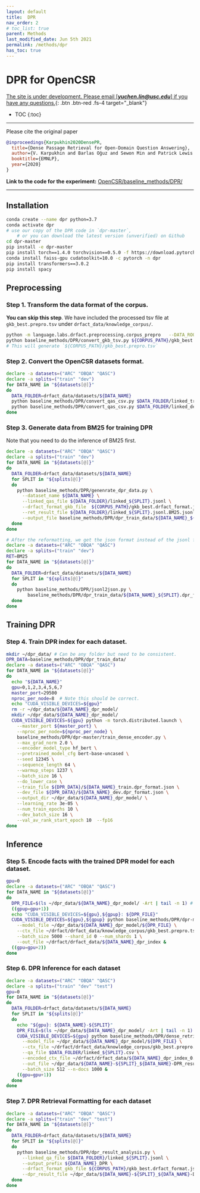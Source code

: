 ```yaml
---
layout: default
title:  DPR
nav_order: 2
# toc_list: true
parent: Methods
last_modified_date: Jun 5th 2021
permalink: /methods/dpr
has_toc: true
---
```


# DPR for OpenCSR
[The site is under development. Please email [***yuchen.lin@usc.edu***] if you have any questions.](){: .btn .btn-red .fs-4 target="_blank"}

- TOC
{:toc}

---

Please cite the original paper
```bibtex
@inproceedings{Karpukhin2020DensePR,
  title={Dense Passage Retrieval for Open-Domain Question Answering},
  author={V. Karpukhin and Barlas Oğuz and Sewon Min and Patrick Lewis and Ledell Yu Wu and Sergey Edunov and Danqi Chen and Wen-tau Yih},
  booktitle={EMNLP},
  year={2020}
}
```

**Link to the code for the experiment:** [OpenCSR/baseline_methods/DPR/](https://github.com/yuchenlin/OpenCSR/tree/main/baseline_methods/DPR)

---

## Installation

```bash
conda create --name dpr python=3.7
conda activate dpr
# use our copy of the DPR code in `dpr-master`, 
    # or you can download the latest version (unverified) on Github
cd dpr-master
pip install -e dpr-master
pip install torch==1.4.0 torchvision==0.5.0 -f https://download.pytorch.org/whl/cu100/torch_stable.html
conda install faiss-gpu cudatoolkit=10.0 -c pytorch -n dpr
pip install transformers==3.0.2
pip install spacy
```


## Preprocessing 

### Step 1. Transform the data format of the corpus.
**You can skip this step**. We have included the processed tsv file at `gkb_best.prepro.tsv` under `drfact_data/knowledge_corpus/`.
```bash
python -m language.labs.drfact.preprocessing.corpus_prepro   --DATA_ROOT drfact_data/knowledge_corpus   --CORPUS_PATH GenericsKB-Best.tsv   --OUTPUT_JSON_PATH gkb_best.prepro.jsonl
python baseline_methods/DPR/convert_gkb_tsv.py ${CORPUS_PATH}/gkb_best.prepro.jsonl
# This will generate `${CORPUS_PATH}/gkb_best.prepro.tsv`
```

### Step 2. Convert the OpenCSR datasets format.

```bash
declare -a datasets=("ARC" "OBQA" "QASC")
declare -a splits=("train" "dev")
for DATA_NAME in "${datasets[@]}"
do
  DATA_FOLDER=drfact_data/datasets/${DATA_NAME}
  python baseline_methods/DPR/convert_qas_csv.py $DATA_FOLDER/linked_train.jsonl no &
  python baseline_methods/DPR/convert_qas_csv.py $DATA_FOLDER/linked_dev.jsonl no &
done
```

### Step 3. Generate data from BM25 for training DPR
Note that you need to do the inference of BM25 first.

```bash
declare -a datasets=("ARC" "OBQA" "QASC")
declare -a splits=("train" "dev")
for DATA_NAME in "${datasets[@]}"
do
  DATA_FOLDER=drfact_data/datasets/${DATA_NAME}
  for SPLIT in "${splits[@]}"
  do
    python baseline_methods/DPR/genenrate_dpr_data.py \
      --dataset_name ${DATA_NAME} \
      --linked_qas_file ${DATA_FOLDER}/linked_${SPLIT}.jsonl \
      --drfact_format_gkb_file  ${CORPUS_PATH}/gkb_best.drfact_format.jsonl \
      --ret_result_file ${DATA_FOLDER}/linked_${SPLIT}.jsonl.BM25.jsonl \
      --output_file baseline_methods/DPR/dpr_train_data/${DATA_NAME}_${SPLIT}.dpr_format.jsonl &
  done
done

# After the reformatting, we get the json format instead of the jsonl format
declare -a datasets=("ARC" "OBQA" "QASC")
declare -a splits=("train" "dev")
RET=BM25
for DATA_NAME in "${datasets[@]}"
do
  DATA_FOLDER=drfact_data/datasets/${DATA_NAME}
  for SPLIT in "${splits[@]}"
  do
    python baseline_methods/DPR/jsonl2json.py \
        baseline_methods/DPR/dpr_train_data/${DATA_NAME}_${SPLIT}.dpr_format.jsonl &
  done
done 
```

## Training DPR

### Step 4. Train DPR index for each dataset.

```bash
mkdir ~/dpr_data/ # Can be any folder but need to be consistent.
DPR_DATA=baseline_methods/DPR/dpr_train_data/
declare -a datasets=("ARC" "OBQA" "QASC")
for DATA_NAME in "${datasets[@]}"
do 
  echo "${DATA_NAME}"
  gpu=0,1,2,3,4,5,6,7
  master_port=29500
  nproc_per_node=8  # Note this should be correct.
  echo "CUDA_VISIBLE_DEVICES=${gpu}"
  rm -r ~/dpr_data/${DATA_NAME}_dpr_model/
  mkdir ~/dpr_data/${DATA_NAME}_dpr_model/
  CUDA_VISIBLE_DEVICES=${gpu} python -m torch.distributed.launch \
    --master_port ${master_port} \
    --nproc_per_node=${nproc_per_node} \
    baseline_methods/DPR/dpr-master/train_dense_encoder.py \
    --max_grad_norm 2.0 \
    --encoder_model_type hf_bert \
    --pretrained_model_cfg bert-base-uncased \
    --seed 12345 \
    --sequence_length 64 \
    --warmup_steps 1237 \
    --batch_size 16 \
    --do_lower_case \
    --train_file ${DPR_DATA}/${DATA_NAME}_train.dpr_format.json \
    --dev_file ${DPR_DATA}/${DATA_NAME}_dev.dpr_format.json \
    --output_dir ~/dpr_data/${DATA_NAME}_dpr_model/ \
    --learning_rate 3e-05 \
    --num_train_epochs 10 \
    --dev_batch_size 16 \
    --val_av_rank_start_epoch 10  --fp16
done
```

## Inference

### Step 5. Encode facts with the trained DPR model for each dataset.

```bash
gpu=0
declare -a datasets=("ARC" "OBQA" "QASC")
for DATA_NAME in "${datasets[@]}"
do
  DPR_FILE=$(ls ~/dpr_data/${DATA_NAME}_dpr_model/ -Art | tail -n 1) # use the last checkpoint.
  ((gpup=gpu+1))
  echo "CUDA_VISIBLE_DEVICES=${gpu},${gpup}: ${DPR_FILE}"
  CUDA_VISIBLE_DEVICES=${gpu},${gpup} python baseline_methods/DPR/dpr-master/generate_dense_embeddings.py \
    --model_file ~/dpr_data/${DATA_NAME}_dpr_model/${DPR_FILE} \
    --ctx_file ~/drfact/drfact_data/knowledge_corpus/gkb_best.prepro.tsv \
    --batch_size 5000 --shard_id 0 --num_shards 1 \
    --out_file ~/drfact/drfact_data/${DATA_NAME}_dpr_index &
  ((gpu=gpu+2))
done
```

### Step 6. DPR Inference for each dataset

```bash
declare -a datasets=("ARC" "OBQA" "QASC")
declare -a splits=("train" "dev" "test")
gpu=0
for DATA_NAME in "${datasets[@]}"
do
  DATA_FOLDER=drfact_data/datasets/${DATA_NAME} 
  for SPLIT in "${splits[@]}"
  do
    echo "${gpu}: ${DATA_NAME}-${SPLIT}"
    DPR_FILE=$(ls ~/dpr_data/${DATA_NAME}_dpr_model/ -Art | tail -n 1)
    CUDA_VISIBLE_DEVICES=${gpu} python baseline_methods/DPR/dense_retriever.py \
      --model_file ~/dpr_data/${DATA_NAME}_dpr_model/${DPR_FILE} \
      --ctx_file ~/drfact/drfact_data/knowledge_corpus/gkb_best.prepro.tsv \
      --qa_file $DATA_FOLDER/linked_${SPLIT}.csv \
      --encoded_ctx_file ~/drfact/drfact_data/${DATA_NAME}_dpr_index_0.pkl \
      --out_file ~/dpr_data/${DATA_NAME}-${SPLIT}_${DATA_NAME}-DPR_result_1000.pkl \
      --batch_size 512 --n-docs 1000 &
    ((gpu=gpu+1))
  done
done
```


### Step 7. DPR Retrieval Formatting for each dataset

```bash
declare -a datasets=("ARC" "OBQA" "QASC")
declare -a splits=("train" "dev" "test")
for DATA_NAME in "${datasets[@]}"
do
  DATA_FOLDER=drfact_data/datasets/${DATA_NAME} 
  for SPLIT in "${splits[@]}"
  do
    python baseline_methods/DPR/dpr_result_analysis.py \
      --linked_qa_file ${DATA_FOLDER}/linked_${SPLIT}.jsonl \
      --output_prefix ${DATA_NAME}_DPR \
      --drfact_format_gkb_file ${CORPUS_PATH}/gkb_best.drfact_format.jsonl \
      --dpr_result_file ~/dpr_data/${DATA_NAME}-${SPLIT}_${DATA_NAME}-DPR_result_1000.pkl &
  done
done
```